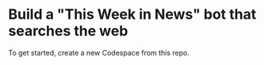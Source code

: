 # Build a "This Week in News" bot that searches the web
To get started, create a new Codespace from this repo.